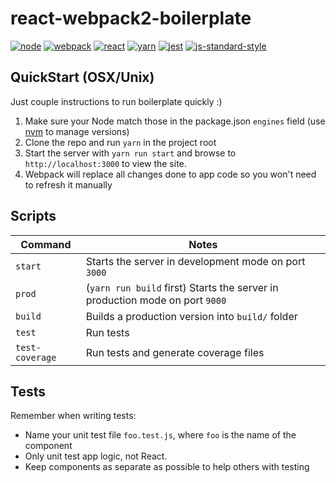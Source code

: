 react-webpack2-boilerplate
============

[![node](https://img.shields.io/badge/node-=>7-brightgreen.svg)](https://nodejs.org/en/)
[![webpack](https://img.shields.io/badge/webpack-2.2.1-brightgreen.svg)](https://webpack.github.io)
[![react](https://img.shields.io/badge/react-=>15-brightgreen.svg)](https://facebook.github.io/react/)
[![yarn](https://img.shields.io/badge/yarn-master-brightgreen.svg)](https://yarnpkg.com/en/)
[![jest](https://img.shields.io/badge/jest-=>19-brightgreen.svg)](https://facebook.github.io/jest/)
[![js-standard-style](https://img.shields.io/badge/code%20style-standard-brightgreen.svg)](https://github.com/feross/standard)
 
QuickStart (OSX/Unix)
-----------------------

Just couple instructions to run boilerplate quickly :)

1. Make sure your Node match those in the package.json `engines` field (use [nvm](https://github.com/creationix/nvm) to manage versions)
1. Clone the repo and run `yarn` in the project root
1. Start the server with `yarn run start` and browse to `http://localhost:3000` to view the site.
1. Webpack will replace all changes done to app code so you won't need to refresh it manually


Scripts
-----------
Command | Notes
------- | -----
`start` | Starts the server in development mode on port `3000`
`prod` | (`yarn run build` first) Starts the server in production mode on port `9000`
`build` | Builds a production version into `build/` folder
`test` | Run tests
`test-coverage` | Run tests and generate coverage files

Tests
------------

Remember when writing tests:

- Name your unit test file `foo.test.js`, where `foo` is the name of the component
- Only unit test app logic, not React.
- Keep components as separate as possible to help others with testing